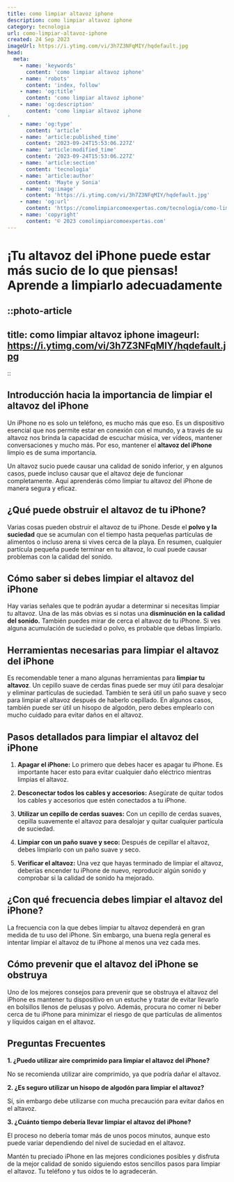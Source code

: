 ```yaml
---
title: como limpiar altavoz iphone
description: como limpiar altavoz iphone
category: tecnologia
url: como-limpiar-altavoz-iphone
created: 24 Sep 2023
imageUrl: https://i.ytimg.com/vi/3h7Z3NFqMIY/hqdefault.jpg
head:
  meta:
    - name: 'keywords'
      content: 'como limpiar altavoz iphone'
    - name: 'robots'
      content: 'index, follow'
    - name: 'og:title'
      content: 'como limpiar altavoz iphone'
    - name: 'og:description'
      content: 'como limpiar altavoz iphone
'
    - name: 'og:type'
      content: 'article'
    - name: 'article:published_time'
      content: '2023-09-24T15:53:06.227Z'
    - name: 'article:modified_time'
      content: '2023-09-24T15:53:06.227Z'
    - name: 'article:section'
      content: 'tecnologia'
    - name: 'article:author'
      content: 'Mayte y Sonia'
    - name: 'og:image'
      content: 'https://i.ytimg.com/vi/3h7Z3NFqMIY/hqdefault.jpg'
    - name: 'og:url'
      content: 'https://comolimpiarcomoexpertas.com/tecnologia/como-limpiar-altavoz-iphone'
    - name: 'copyright'
      content: '© 2023 comolimpiarcomoexpertas.com'
---
```

# ¡Tu altavoz del iPhone puede estar más sucio de lo que piensas! Aprende a limpiarlo adecuadamente
::photo-article
---
title: como limpiar altavoz iphone
imageurl: https://i.ytimg.com/vi/3h7Z3NFqMIY/hqdefault.jpg
---
::

## Introducción hacia la importancia de limpiar el altavoz del iPhone

Un iPhone no es solo un teléfono, es mucho más que eso. Es un dispositivo esencial que nos permite estar en conexión con el mundo, y a través de su altavoz nos brinda la capacidad de escuchar música, ver vídeos, mantener conversaciones y mucho más. Por eso, mantener el **altavoz del iPhone** limpio es de suma importancia.

Un altavoz sucio puede causar una calidad de sonido inferior, y en algunos casos, puede incluso causar que el altavoz deje de funcionar completamente. Aquí aprenderás cómo limpiar tu altavoz del iPhone de manera segura y eficaz.

## ¿Qué puede obstruir el altavoz de tu iPhone?

Varias cosas pueden obstruir el altavoz de tu iPhone. Desde el **polvo y la suciedad** que se acumulan con el tiempo hasta pequeñas partículas de alimentos o incluso arena si vives cerca de la playa. En resumen, cualquier partícula pequeña puede terminar en tu altavoz, lo cual puede causar problemas con la calidad del sonido.

## Cómo saber si debes limpiar el altavoz del iPhone

Hay varias señales que te podrán ayudar a determinar si necesitas limpiar tu altavoz. Una de las más obvias es si notas una **disminución en la calidad del sonido.** También puedes mirar de cerca el altavoz de tu iPhone. Si ves alguna acumulación de suciedad o polvo, es probable que debas limpiarlo.

## Herramientas necesarias para limpiar el altavoz del iPhone

Es recomendable tener a mano algunas herramientas para **limpiar tu altavoz**. Un cepillo suave de cerdas finas puede ser muy útil para desalojar y eliminar partículas de suciedad. También te será útil un paño suave y seco para limpiar el altavoz después de haberlo cepillado. En algunos casos, también puede ser útil un hisopo de algodón, pero debes emplearlo con mucho cuidado para evitar daños en el altavoz.

## Pasos detallados para limpiar el altavoz del iPhone

1. **Apagar el iPhone:** Lo primero que debes hacer es apagar tu iPhone. Es importante hacer esto para evitar cualquier daño eléctrico mientras limpias el altavoz.

2. **Desconectar todos los cables y accesorios:** Asegúrate de quitar todos los cables y accesorios que estén conectados a tu iPhone.

3. **Utilizar un cepillo de cerdas suaves:** Con un cepillo de cerdas suaves, cepilla suavemente el altavoz para desalojar y quitar cualquier partícula de suciedad. 

4. **Limpiar con un paño suave y seco:** Después de cepillar el altavoz, debes limpiarlo con un paño suave y seco.

5. **Verificar el altavoz:** Una vez que hayas terminado de limpiar el altavoz, deberías encender tu iPhone de nuevo, reproducir algún sonido y comprobar si la calidad de sonido ha mejorado.

## ¿Con qué frecuencia debes limpiar el altavoz del iPhone?

La frecuencia con la que debes limpiar tu altavoz dependerá en gran medida de tu uso del iPhone. Sin embargo, una buena regla general es intentar limpiar el altavoz de tu iPhone al menos una vez cada mes.

## Cómo prevenir que el altavoz del iPhone se obstruya

Uno de los mejores consejos para prevenir que se obstruya el altavoz del iPhone es mantener tu dispositivo en un estuche y tratar de evitar llevarlo en bolsillos llenos de pelusas y polvo. Además, procura no comer ni beber cerca de tu iPhone para minimizar el riesgo de que partículas de alimentos y líquidos caigan en el altavoz.

## Preguntas Frecuentes

**1. ¿Puedo utilizar aire comprimido para limpiar el altavoz del iPhone?**

No se recomienda utilizar aire comprimido, ya que podría dañar el altavoz.

**2. ¿Es seguro utilizar un hisopo de algodón para limpiar el altavoz?**

Sí, sin embargo debe utilizarse con mucha precaución para evitar daños en el altavoz.

**3. ¿Cuánto tiempo debería llevar limpiar el altavoz del iPhone?**

El proceso no debería tomar más de unos pocos minutos, aunque esto puede variar dependiendo del nivel de suciedad en el altavoz.

Mantén tu preciado iPhone en las mejores condiciones posibles y disfruta de la mejor calidad de sonido siguiendo estos sencillos pasos para limpiar el altavoz. Tu teléfono y tus oídos te lo agradecerán.

